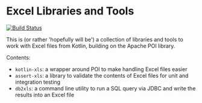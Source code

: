Excel Libraries and Tools
=========================

[![Build Status](https://travis-ci.org/peterbecker/xls-utils.svg?branch=master)](https://travis-ci.org/peterbecker/xls-utils)

This is (or rather 'hopefully will be') a collection of libraries and tools to work with Excel
files from Kotlin, building on the Apache POI library.

Contents:

* `kotlin-xls`: a wrapper around POI to make handling Excel files easier
* `assert-xls`: a library to validate the contents of Excel files for unit and integration testing
* `db2xls`: a command line utility to run a SQL query via JDBC and write the results into an Excel file
